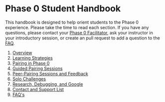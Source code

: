 # Phase 0 Student Handbook

This handbook is designed to help orient students to the Phase 0 experience. Please take the time to read each section. If you have any questions, please contact your <a href="https://github.com/Devbootcamp/phase_0_handbook/blob/master/contact_and_support_list.md" target="_blank"> Phase 0 Facilitator</a>, ask your instructor in your introductory session, or create an pull request to add a question to the <a href="https://github.com/Devbootcamp/phase_0_handbook/blob/master/FAQ.md" target="_blank">FAQ</a>. 


1. [Overview](/overview.md)
2. [Learning Strategies](/learning_strategies.md)
3. [Pairing in Phase 0](pairing_in_phase_0.md)
4. [Guided Pairing Sessions](/guided_pairing_sessions.md)
5. [Peer-Pairing Sessions and Feedback](/peer-pairing_sessions.md)
6. [Solo Challenges](/solo_challenges.md)
7. [Research, Debugging, and Google](research,_debugging,_and_google.md)
7. [Contact and Support List](/contact_and_support_list.md)
8. [FAQ's](/FAQ.md)

<!--8. <a href="" target="blank">Useful links</a>-->
